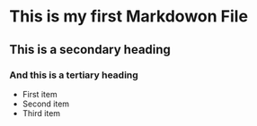 # This is my first Markdowon File
## This is a secondary heading
### And this is a tertiary heading

* First item
* Second item
* Third item